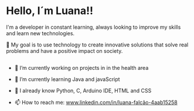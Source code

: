 # Hello, I´m Luana!!

I'm a developer in constant learning, always looking to improve my skills and learn new technologies. 

🎯 My goal is to use technology to create innovative solutions that solve real problems and have a positive impact on society.
##
- 🔭 I’m currently working on projects in in the health area

- 🌱 I’m currently learning Java and javaScript
  
- 🌳 I already know Python, C, Arduino IDE, HTML and CSS

- 📫 How to reach me: www.linkedin.com/in/luana-falcão-4aab15258

